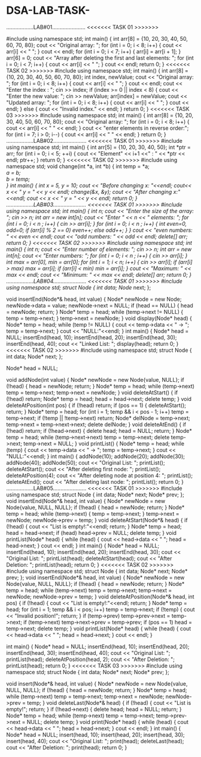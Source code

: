 # DSA-LAB-TASK-
  ..................LAB#01......................
           <<<<<<< TASK 01 >>>>>>>

#include<iostream>
using namespace std;
int main() {
    int arr[8] = {10, 20, 30, 40, 50, 60, 70, 80};
    cout << "Original array: ";
    for (int i = 0; i < 8; i++) {
        cout << arr[i] << " ";
    }
    cout << endl;
    for (int i = 0; i < 7; i++) {
        arr[i] = arr[i + 1];
    }
    arr[6] = 0;
    cout << "Array after deleting the first and last elements: ";
    for (int i = 0; i < 7; i++) {
        cout << arr[i] << " ";
    }
    cout << endl;
    return 0;
}
          <<<<<<< TASK 02 >>>>>>>
#include <iostream>
using namespace std;
int main() {
    int arr[8] = {10, 20, 30, 40, 50, 60, 70, 80};
    int index, newValue;
    cout << "Original array: ";
    for (int i = 0; i < 8; i++) {
        cout << arr[i] << " ";
    }
    cout << endl;
    cout << "Enter the index : ";
    cin >> index;
    if (index >= 0 || index < 8) {
        cout << "Enter the new value: ";
        cin >> newValue;
        arr[index] = newValue;
        cout << "Updated array: ";
        for (int i = 0; i < 8; i++) {
            cout << arr[i] << " ";
        }
        cout << endl;
    } else {
        cout << "Invalid index." << endl;
    }
    return 0;
}
            <<<<<<< TASK 03 >>>>>>>
#include <iostream>
using namespace std;
int main() {
    int arr[8] = {10, 20, 30, 40, 50, 60, 70, 80};
    cout << "Original array: ";
    for (int i = 0; i < 8; i++) {
        cout << arr[i] << " " << endl;
    }
    cout << "enter elements in reverse order:";
    for (int i = 7; i > 0; i--) {
        cout << arr[i] << " " << endl;
    }
    return 0;
}
            ..................LAB#02......................
                     <<<<<<< TASK 01 >>>>>>>
#include <iostream>
using namespace std;
int main() 
{
    int arr[5] = {10, 20, 30, 40, 50};
    int *ptr = arr;
    for (int i = 0; i < 5; ++i) 
	{
        cout << "Element" << i+1 <<" : " << *ptr << endl;
        ptr++;
    }
    return 0;
}
                       <<<<<<< TASK 02 >>>>>>>
#include <iostream>
using namespace std;
void change(int *a, int *b) {
    int temp = *a;  
    *a = *b;        
    *b = temp;      
}
int main() {
    int x = 5, y = 10;
    cout << "Before changing x: "<<endl;
	cout<<  x << " y = " << y << endl;
    change(&x, &y);
    cout << "After changing x:"<<endl;
	cout << x << " y = " << y << endl;
    return 0;
}
                    ..................LAB#03......................
                              <<<<<<< TASK 01 >>>>>>>
#include <iostream>
using namespace std;
int main() {
    int n;
    cout << "Enter the size of the array: ";
    cin >> n;
    int* arr = new int[n];
    cout << "Enter " << n << " elements: ";
    for (int i = 0; i < n ; i++) {
        cin >> arr[i];
}
 for (int i = 0; i < n ; i++)
 {
      int even=0, odd=0;
        if (arr[i] % 2 == 0)
            even++;
        else
            odd++;
        }
    }
    cout << "even numbers: " << even << endl;
    cout << "odd numbers: " << odd << endl;
    delete[] arr;
    return 0;
}
                       <<<<<<< TASK 02 >>>>>>>
#include <iostream>
using namespace std;
int main()
 {
    int n;
    cout << "Enter number of elements: ";
    cin >> n;
    int* arr = new int[n]; 
    cout << "Enter numbers: ";
     for (int i = 0; i < n ; i++)
	 {
    cin >> arr[i];
	}
    int max = arr[0], min = arr[0];
    for (int i = 1; i < n; i++) {
        cin >> arr[i];
        if (arr[i] > max) max = arr[i];
        if (arr[i] < min) min = arr[i];
    }
    cout << "Maximum: " << max  << endl;
    cout << "Minimum: " << max  << endl;
    delete[] arr; 
    return 0;
}
                           ..................LAB#04......................
                                    <<<<<<< TASK 01 >>>>>>>
#include <iostream>
using namespace std;
struct Node {
    int data;
    Node* next;
};

void insertEnd(Node*& head, int value)
 {
    Node* newNode = new Node;
    newNode->data = value;
    newNode->next = NULL;
    if (head == NULL) 
	{
        head = newNode;
        return;
    }
    Node* temp = head;
    while (temp->next != NULL)
	 {
        temp = temp->next;
    }
    temp->next = newNode;
}
void display(Node* head) 
{
    Node* temp = head;
    while (temp != NULL)
	 {
        cout << temp->data << " -> ";
        temp = temp->next;
    }
    cout << "NULL:"<<endl;
}
int main() 
{
    Node* head = NULL; 
    insertEnd(head, 10);
    insertEnd(head, 20);
    insertEnd(head, 30);
    insertEnd(head, 40);
    cout << "Linked List: ";
    display(head);
    return 0;
}
                            <<<<<<< TASK 02 >>>>>>>
#include <iostream>
using namespace std;
struct Node 
{
    int data;
    Node* next;
};

Node* head = NULL; 

void addNode(int value) 
{
    Node* newNode = new Node{value, NULL};
    if (!head) 
	{
        head = newNode;
        return;
    }
    Node* temp = head;
    while (temp->next) temp = temp->next;
    temp->next = newNode;
}
void deleteAtStart()
 {
    if (!head) return;
    Node* temp = head;
    head = head->next;
    delete temp;
}
void deleteAtPosition(int pos)
 {
    if (!head) return;
    if (pos == 1) { deleteAtStart(); 
	return; 
	}
    Node* temp = head;
    for (int i = 1; temp && i < pos - 1; i++)
        temp = temp->next;
    if (!temp || !temp->next)
	 return;
    Node* delNode = temp->next;
    temp->next = temp->next->next;
    delete delNode;
}
void deleteAtEnd()
 {
    if (!head) return;
    if (!head->next) 
	{ delete head; head = NULL;
	 return;
	  }
    Node* temp = head;
    while (temp->next->next) temp = temp->next;
    delete temp->next;
    temp->next = NULL;
}
void printList() {
    Node* temp = head;
    while (temp) 
	{
        cout << temp->data << " -> ";
        temp = temp->next;
    }
    cout << "NULL:"<<endl;
}
int main() {
    addNode(10);
    addNode(20);
    addNode(30);
    addNode(40);
    addNode(50);
    cout << "Original List: "; printList();
    deleteAtStart();
    cout << "After deleting first node: "; 
	printList();
    deleteAtPosition(4);
    cout << "After deleting node at position 4: "; 
	printList();
    deleteAtEnd();
    cout << "After deleting last node: "; 
	printList();
    return 0;
}
                          ..................LAB#05......................
                                    <<<<<<< TASK 01 >>>>>>>
#include <iostream>
using namespace std;
struct Node
 {
    int data;
    Node* next;
    Node* prev;
};
void insertEnd(Node*& head, int value) 
{
    Node* newNode = new Node{value, NULL, NULL};
    if (!head) 
	{ 
        head = newNode;
        return;
    }
    Node* temp = head;
    while (temp->next) 
	{ 
        temp = temp->next;
    }
    temp->next = newNode;
    newNode->prev = temp;
}
void deleteAtStart(Node*& head) {
    if (!head) {
        cout << "List is empty!:"<<endl;
        return;
    }
    Node* temp = head;
    head = head->next; 
    if (head) head->prev = NULL; 
    delete temp; 
}
void printList(Node* head) {
    while (head) {
        cout << head->data << " ";
        head = head->next;
    }
    cout << endl;
}
int main()
 {
    Node* head = NULL;
    insertEnd(head, 10);
    insertEnd(head, 20);
    insertEnd(head, 30);
    cout << "Original List: ";
    printList(head);
    deleteAtStart(head);
    cout << "After Deletion: ";
    printList(head);
    return 0;
}
                                <<<<<<< TASK 02 >>>>>>>
  #include <iostream>
using namespace std;
struct Node
 {
    int data;
    Node* next;
    Node* prev;
};
void insertEnd(Node*& head, int value) 
{
    Node* newNode = new Node{value, NULL, NULL}; 
    if (!head) 
	{ 
        head = newNode;
        return;
    }
    Node* temp = head;
    while (temp->next) temp = temp->next;
    temp->next = newNode;
    newNode->prev = temp;
}
void deleteAtPosition(Node*& head, int pos) 
{
    if (!head) {
        cout << "List is empty!:"<<endl;
        return;
    }
    Node* temp = head;
    for (int i = 1; temp && i < pos; i++) 
        temp = temp->next;
    if (!temp)
	 {
        cout << "Invalid position!";
        return;
    }
    if (temp->prev) temp->prev->next = temp->next;
    if (temp->next) temp->next->prev = temp->prev;
    if (pos == 1) head = temp->next;
    delete temp;
}
void printList(Node* head) 
{
    while (head) 
	{
        cout << head->data << " ";
        head = head->next;
    }
    cout << endl;
}

int main() 
{
    Node* head = NULL;
    insertEnd(head, 10);
    insertEnd(head, 20);
    insertEnd(head, 30);
    insertEnd(head, 40);
    cout << "Original List: ";
    printList(head);
    deleteAtPosition(head, 2); 
    cout << "After Deletion: ";
    printList(head);
    return 0;
}
                               <<<<<<< TASK 03 >>>>>>>
#include <iostream>
using namespace std;
struct Node
 {
    int data;
    Node* next;
    Node* prev;
};

void insert(Node*& head, int value)
 {
    Node* newNode = new Node{value, NULL, NULL};
    if (!head)
	 { 
        head = newNode;
        return;
    }
    Node* temp = head;
    while (temp->next) temp = temp->next; 
    temp->next = newNode;
    newNode->prev = temp;
}
void deleteLast(Node*& head) 
{
    if (!head) 
	{
        cout << "List is empty!";
        return;
    }
    if (!head->next) 
	{ 
        delete head;
        head = NULL;
        return;
    }
    Node* temp = head;
    while (temp->next) temp = temp->next; 
    temp->prev->next = NULL;
    delete temp;
}
void print(Node* head) {
    while (head) {
        cout << head->data << " ";
        head = head->next;
    }
    cout << endl;
}
int main() 
{
    Node* head = NULL;
    insert(head, 10);
    insert(head, 20);
    insert(head, 30);
    insert(head, 40);
    cout << "Original List: ";
    print(head);
    deleteLast(head); 
    cout << "After Deletion: ";
    print(head);
    return 0;
}

                                 
